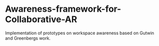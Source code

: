 # Awareness-framework-for-Collaborative-AR

Implementation of prototypes on workspace awareness based on Gutwin and Greenbergs work.
